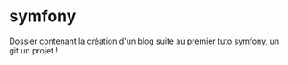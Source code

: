 # symfony
Dossier contenant la création d'un blog suite au premier tuto symfony, un git un projet !
